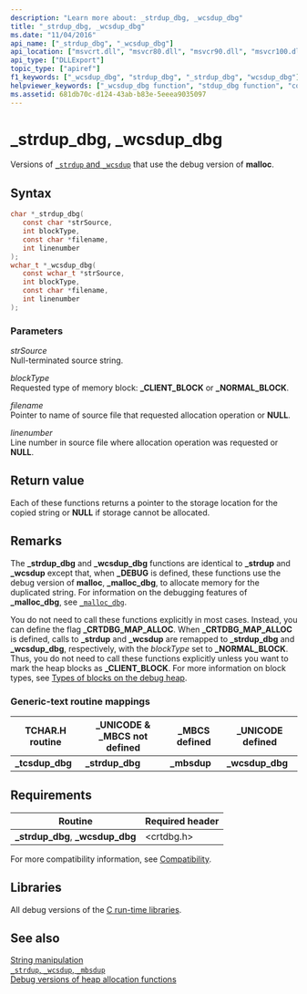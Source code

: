 ```yaml
---
description: "Learn more about: _strdup_dbg, _wcsdup_dbg"
title: "_strdup_dbg, _wcsdup_dbg"
ms.date: "11/04/2016"
api_name: ["_strdup_dbg", "_wcsdup_dbg"]
api_location: ["msvcrt.dll", "msvcr80.dll", "msvcr90.dll", "msvcr100.dll", "msvcr100_clr0400.dll", "msvcr110.dll", "msvcr110_clr0400.dll", "msvcr120.dll", "msvcr120_clr0400.dll", "ucrtbase.dll"]
api_type: ["DLLExport"]
topic_type: ["apiref"]
f1_keywords: ["_wcsdup_dbg", "strdup_dbg", "_strdup_dbg", "wcsdup_dbg"]
helpviewer_keywords: ["_wcsdup_dbg function", "stdup_dbg function", "copying strings", "duplicating strings", "strings [C++], copying", "strings [C++], duplicating", "_strdup_dbg function", "wcsdup_dbg function"]
ms.assetid: 681db70c-d124-43ab-b83e-5eeea9035097
---
```

# _strdup_dbg, _wcsdup_dbg

Versions of [`_strdup` and `_wcsdup`](strdup-wcsdup-mbsdup.md) that use the debug version of **malloc**.

## Syntax

```C
char *_strdup_dbg(
   const char *strSource,
   int blockType,
   const char *filename,
   int linenumber
);
wchar_t *_wcsdup_dbg(
   const wchar_t *strSource,
   int blockType,
   const char *filename,
   int linenumber
);
```

### Parameters

*strSource*<br/>
Null-terminated source string.

*blockType*<br/>
Requested type of memory block: **_CLIENT_BLOCK** or **_NORMAL_BLOCK**.

*filename*<br/>
Pointer to name of source file that requested allocation operation or **NULL**.

*linenumber*<br/>
Line number in source file where allocation operation was requested or **NULL**.

## Return value

Each of these functions returns a pointer to the storage location for the copied string or **NULL** if storage cannot be allocated.

## Remarks

The **_strdup_dbg** and **_wcsdup_dbg** functions are identical to **_strdup** and **_wcsdup** except that, when **_DEBUG** is defined, these functions use the debug version of **malloc**, **_malloc_dbg**, to allocate memory for the duplicated string. For information on the debugging features of **_malloc_dbg**, see [`_malloc_dbg`](malloc-dbg.md).

You do not need to call these functions explicitly in most cases. Instead, you can define the flag **_CRTDBG_MAP_ALLOC**. When **_CRTDBG_MAP_ALLOC** is defined, calls to **_strdup** and **_wcsdup** are remapped to **_strdup_dbg** and **_wcsdup_dbg**, respectively, with the *blockType* set to **_NORMAL_BLOCK**. Thus, you do not need to call these functions explicitly unless you want to mark the heap blocks as **_CLIENT_BLOCK**. For more information on block types, see [Types of blocks on the debug heap](/visualstudio/debugger/crt-debug-heap-details).

### Generic-text routine mappings

|TCHAR.H routine|_UNICODE & _MBCS not defined|_MBCS defined|_UNICODE defined|
|---------------------|------------------------------------|--------------------|-----------------------|
|**_tcsdup_dbg**|**_strdup_dbg**|**_mbsdup**|**_wcsdup_dbg**|

## Requirements

|Routine|Required header|
|-------------|---------------------|
|**_strdup_dbg**, **_wcsdup_dbg**|\<crtdbg.h>|

For more compatibility information, see [Compatibility](../compatibility.md).

## Libraries

All debug versions of the [C run-time libraries](../crt-library-features.md).

## See also

[String manipulation](../string-manipulation-crt.md)\
[`_strdup`, `_wcsdup`, `_mbsdup`](strdup-wcsdup-mbsdup.md)\
[Debug versions of heap allocation functions](/visualstudio/debugger/debug-versions-of-heap-allocation-functions)
